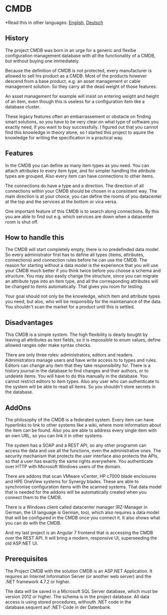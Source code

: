 # CMDB

*Read this in other languages: [English](README.md), [Deutsch](Readme.DE.MD)

## History

The project CMDB was born in an urge for a generic and flexibe configuration management database with all the functionality of a CMDB, but without buying one immediately.

Because the definition of CMDB is not protected, every manufacturer is allowed to sell his product as a CMDB.
Most of the products however descend from a base product, e.g. an asset management or cable management solution.
So they carry all the dead weight of those features.

An asset management for example will insist on entering weight and height of an item, even though this is useless for a configuration item like a database cluster.

These legacy features often an embarrassement or obstacle on finding smart solutions, so you have to be very clear on what type of software you exactly need, if you want to buy successfully.
I figured out that you cannot find this knowledge in theory alone, so I started this project to aquire the knowledge for writing the specification in a practical way.


## Features

In the CMDB you can define as many item types as you need. You can attach attributes to every item type, and for simpler handling the attribute types are grouped. Also every item can have connections to other items.

The connections do have a type and a direction. The direction of all connections within your CMDB should be chosen in a consistent way. The main direction is at your choice, you can define the rooms of you datacenter at the top and the services at the bottom or vica versa.

One important feature of this CMDB is to search along connections. By this you are able to find out e.g. which services are down when a datacenter room is shut off.

## How to handle this

The CMDB will start completely empty, there is no predefinded data model. So every administrator first has to define all types (items, attributes, connections) and connection rules before he can use the CMDB. The reason for starting without a data model is the experience that you will use your CMDB much better if you think twice before you choose a schema and structure. You may also easily change the structure, since you can migrate an attribute type into an item type, and all the corresponding attributes will be changed to items automatically. That gives you room for testing.

Your goal should not only be the knowledge, which item and attribute types you need, but alos, who will be responsibly for the maintainance of the data. You shouldn't scan the market for a product until this is settled.

## Disadvantages

This CMDB is a simple system. The high flexibility is dearly bought by leaving all attributes as text fields, so it is impossible to enum values, define allowed ranges oder make syntax checks.

There are only three roles: administrators, editors and readers. Administrators manage users and have write access to to types and rules. Editors can change any item that they take responsibility for. There is a history journal in the database to find changes and their authors, or to undelete items. You will have to do this manually in the database. You cannot restrict editors to item types. Also any user who can authenticate to the system will be able to read all items. So you shouldn't store secrets in the database.

## AddOns

The philosophy of the CMDB is a federated system. Every item can have hyperlinks to link to other systems like a wiki, where more information about the item can be found. Also you are able to address every single item with an own URL, so you can link it in other systems.

The system has a SOAP and a REST API, so any other programm can access the data and use all the functions, even the administrative ones. The security mechanism that protects the user interface also protects the APIs, so that a user has exactly the same rights everywhere. You authenticate over HTTP with Microsoft Windows users of the domain.

There are addons that scan VMware vCenter, HP c7000 blade enclosures and HPE OneView systems for Synergy blades. These are able to synchronise configuration items with the scanned systems. That data model that is needed for the addons will be automatically created when you connect them to the CMDB.

There is a Windows client called datacenter manager (RZ-Manager in German, the UI language is German, too), which also requires a data model that will be configured in the CMDB once you connect it. It also shows what you can do with the CMDB.

And my last project is an Angular 7 frontend that is accessing the CMDB over the REST API. It will bring a modern, responsive UI, superseeding the old ASP.NET UI.

## Prerequisites

The Project CMDB with the solution CMDB is an ASP.NET Application. It requires an Internet Information Server (or another web server) and the .NET framework 4.7.2 or higher.

The data will be saved in a Microsoft SQL Server database, which must be version 2012 or higher. The schema is in the project database. All data access is using stored procedures, withouth .NET code in the database.sequent auf .NET-Code in der Datenbank.

